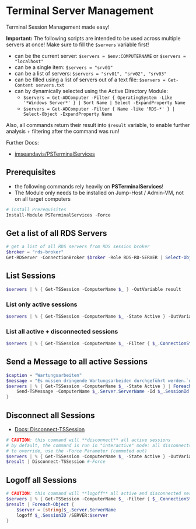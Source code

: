 # Terminal Server Management

Terminal Session Management made easy!

**Important:** The following scripts are intended to be used across multiple servers at once!
Make sure to fill the `$servers` variable first!

- can be the current server: `$servers = $env:COMPUTERNAME` or `$servers = "localhost"`
- can be a single item: `$servers = "srv01"`
- can be a list of servers: `$servers = "srv01", "srv02", "srv03"`
- can be filled using a list of servers out of a text file: `$servers = Get-Content servers.txt`
- can by dynamically selected using the Active Directory Module:
  - `$servers = Get-ADComputer -Filter { OperatingSystem -Like '*Windows Server*' } | Sort Name | Select -ExpandProperty Name`
  - `$servers = Get-ADComputer -Filter { Name -like 'RDS-*' } | Select-Object -ExpandProperty Name`

Also, all commands return their result into `$result` variable, to enable further analysis + filtering after the command was run!

Further Docs:

- [imseandavis/PSTerminalServices](https://github.com/imseandavis/PSTerminalServices)

## Prerequisites

- the following commands rely heavily on **PSTerminalServices**!
- The Module only needs to be installed on Jump-Host / Admin-VM, not on all target computers

```powershell
# install Prerequisites 
Install-Module PSTerminalServices -Force
```

## Get a list of all RDS Servers

```powershell
# get a list of all RDS servers from RDS session broker
$broker = "rds-broker"
Get-RDServer -ConnectionBroker $broker -Role RDS-RD-SERVER | Select-Object -ExpandProperty Server -OutVariable servers
```

## List Sessions

```powershell
$servers | % { Get-TSSession -ComputerName $_ } -OutVariable result
```

### List only active sessions

```powershell
$servers | % { Get-TSSession -ComputerName $_ -State Active } -OutVariable result
```

### List all active + disconnected sessions

```powershell
$servers | % { Get-TSSession -ComputerName $_ -Filter { $_.ConnectionState -match "(Active|Disconnected)" -and $_.WindowStationName -ne "Services" }} -OutVariable result
```

## Send a Message to all active Sessions

```powershell
$caption = "Wartungsarbeiten"
$message = "Es müssen dringende Wartungsarbeiden durchgeführt werden.`n`nBitte speicherne Sie Ihre Daten, beenden Sie alle Remote-Apps und melden Sie sich umgehend vom Server ab.`n`nVielen Dank, Ihre IT."
$servers | % { Get-TSSession -ComputerName $_ -State Active } | Foreach-Object {
    Send-TSMessage -ComputerName $_.Server.ServerName -Id $_.SessionId -Caption $caption -Text $message
}
```

## Disconnect all Sessions

- [Docs: Disconnect-TSSession](https://github.com/imseandavis/PSTerminalServices/blob/master/PSTerminalServices/en-US/Disconnect-TSSession.md)

```powershell
# CAUTION: this command will **disconnect** all active sessions
# by default, the command is run in "interactive" mode: all disconnects must be confirmed
# to override, use the -Force Parameter (commeted out)
$servers | % { Get-TSSession -ComputerName $_ -State Active } -OutVariable result
$result | Disconnect-TSSession #-Force
```

## Logoff all Sessions

```powershell
# CAUTION: this command will **logoff** all active and disconnected sessions!
$servers | % { Get-TSSession -ComputerName $_ -Filter { $_.ConnectionState -match "(Active|Disconnected)" -and $_.WindowStationName -ne "Services" }} -OutVariable result
$result | Foreach-Object {
    $server = [string]$_.Server.ServerName
    logoff $_.SessionID /SERVER:$server
}

```